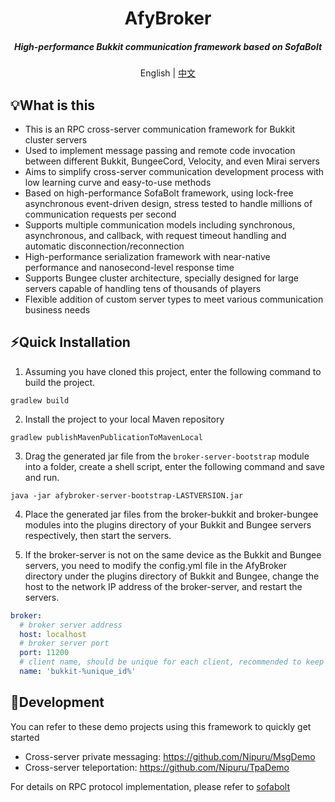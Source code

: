 <div align="center">
    <h1>AfyBroker</h1>
    <h5>High-performance Bukkit communication framework based on SofaBolt</h5>
    <span>English | <a href="./README.md">中文</a></span>
</div>

## 💡What is this

- This is an RPC cross-server communication framework for Bukkit cluster servers
- Used to implement message passing and remote code invocation between different Bukkit, BungeeCord, Velocity, and even Mirai servers
- Aims to simplify cross-server communication development process with low learning curve and easy-to-use methods
- Based on high-performance SofaBolt framework, using lock-free asynchronous event-driven design, stress tested to handle millions of communication requests per second
- Supports multiple communication models including synchronous, asynchronous, and callback, with request timeout handling and automatic disconnection/reconnection
- High-performance serialization framework with near-native performance and nanosecond-level response time
- Supports Bungee cluster architecture, specially designed for large servers capable of handling tens of thousands of players
- Flexible addition of custom server types to meet various communication business needs

## ⚡Quick Installation

1. Assuming you have cloned this project, enter the following command to build the project.

```shell
gradlew build
```

2. Install the project to your local Maven repository

```shell
gradlew publishMavenPublicationToMavenLocal
```

3. Drag the generated jar file from the `broker-server-bootstrap` module into a folder, create a shell script, enter the following command and save and run.

```shell
java -jar afybroker-server-bootstrap-LASTVERSION.jar
```

4. Place the generated jar files from the broker-bukkit and broker-bungee modules into the plugins directory of your Bukkit and Bungee servers respectively, then start the servers.

5. If the broker-server is not on the same device as the Bukkit and Bungee servers, you need to modify the config.yml file in the AfyBroker directory under the plugins directory of Bukkit and Bungee, change the host to the network IP address of the broker-server, and restart the servers.

```yaml
broker:
  # broker server address
  host: localhost
  # broker server port
  port: 11200
  # client name, should be unique for each client, recommended to keep consistent with the server name in bungee, such as spawn1, lobby1, etc.
  name: 'bukkit-%unique_id%'
```

## 📖Development

You can refer to these demo projects using this framework to quickly get started

- Cross-server private messaging: https://github.com/Nipuru/MsgDemo  
- Cross-server teleportation: https://github.com/Nipuru/TpaDemo

For details on RPC protocol implementation, please refer to [sofabolt](https://github.com/sofastack/sofa-bolt/blob/master/README.md)